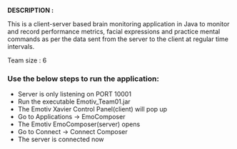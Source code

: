 <b>DESCRIPTION :</b>

This is a client-server based brain monitoring application in Java to monitor and record performance metrics, facial expressions and practice mental commands as per the data sent from the server to the client at regular time intervals.

Team size : 6

### Use the below steps to run the application:

*   Server is only listening on PORT 10001
*   Run the executable Emotiv_Team01.jar
*   The Emotiv Xavier Control Panel(client) will pop up
*   Go to Applications -> EmoComposer
*   The Emotiv EmoComposer(server) opens
*   Go to Connect -> Connect Composer
*   The server is connected now
